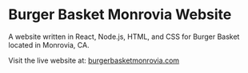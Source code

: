 # Burger Basket Monrovia Website
 A website written in React, Node.js, HTML, and CSS for Burger Basket located in Monrovia, CA.
 
 Visit the live website at: [burgerbasketmonrovia.com](https://burgerbasketmonrovia.com/)
